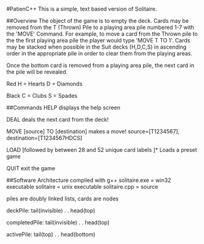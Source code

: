 #PatienC++
This is a simple, text based version of Solitaire.

##Overview
The object of the game is to empty the deck. Cards may be removed from the T (Thrown) Pile to a playing area pile numbered 1-7 with the 'MOVE' Command. For example, to move a card from the Thrown pile to the the first playing area pile the player would type 'MOVE T TO 1'. Cards may be stacked when possible in the Suit decks (H,D,C,S) in ascending order in the appropriate pile in order to clear them from the playing areas.

Once the bottom card is removed from a playing area pile, the next card in the pile will be revealed.

Red
H = Hearts
D = Diamonds

Black
C = Clubs
S = Spades

##Commands
HELP
      displays the help screen

DEAL
      deals the next card from the deck!

MOVE [source] TO [destination]
      makes a move! source=[T1234567], destination=[T1234567HDCS]

LOAD [followed by between 28 and 52 unique card labels ]*
       Loads a preset game

QUIT
       exit the game

##Software Architecture
compiled with g++
solitaire.exe = win32 executable
solitaire = unix executable
solitaire.cpp = source

piles are doubly linked lists, cards are nodes

deckPile:
tail(invisible)
.
.
head(top)

completedPile:
tail(invisible)
.
.
head(top)

activePile:
tail(top)
.
.
head(bottom)